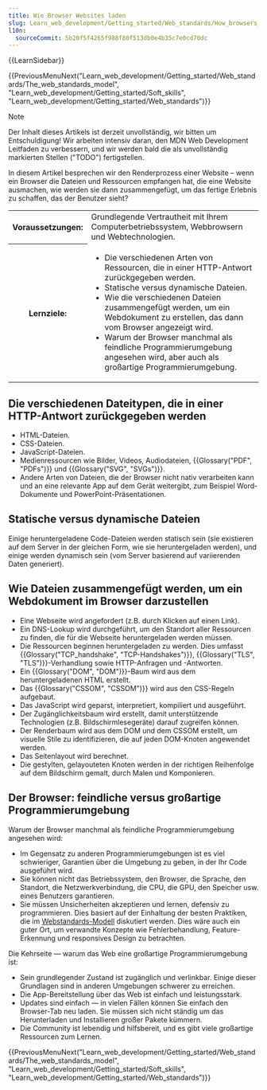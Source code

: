 ```yaml
---
title: Wie Browser Websites laden
slug: Learn_web_development/Getting_started/Web_standards/How_browsers_load_websites
l10n:
  sourceCommit: 5b20f5f4265f988f80f513db0e4b35c7e0cd70dc
---
```


{{LearnSidebar}}

{{PreviousMenuNext("Learn_web_development/Getting_started/Web_standards/The_web_standards_model", "Learn_web_development/Getting_started/Soft_skills", "Learn_web_development/Getting_started/Web_standards")}}

> [!NOTE]
> Der Inhalt dieses Artikels ist derzeit unvollständig, wir bitten um Entschuldigung! Wir arbeiten intensiv daran, den MDN Web Development Leitfaden zu verbessern, und wir werden bald die als unvollständig markierten Stellen ("TODO") fertigstellen.

In diesem Artikel besprechen wir den Renderprozess einer Website – wenn ein Browser die Dateien und Ressourcen empfangen hat, die eine Website ausmachen, wie werden sie dann zusammengefügt, um das fertige Erlebnis zu schaffen, das der Benutzer sieht?

<table>
  <tbody>
    <tr>
      <th scope="row">Voraussetzungen:</th>
      <td>
        Grundlegende Vertrautheit mit Ihrem Computerbetriebssystem, Webbrowsern und Webtechnologien.
      </td>
    </tr>
    <tr>
      <th scope="row">Lernziele:</th>
      <td>
        <ul>
          <li>Die verschiedenen Arten von Ressourcen, die in einer HTTP-Antwort zurückgegeben werden.</li>
          <li>Statische versus dynamische Dateien.</li>
          <li>Wie die verschiedenen Dateien zusammengefügt werden, um ein Webdokument zu erstellen, das dann vom Browser angezeigt wird.</li>
          <li>Warum der Browser manchmal als feindliche Programmierumgebung angesehen wird, aber auch als großartige Programmierumgebung.</li>
        </ul>
      </td>
    </tr>
  </tbody>
</table>

## Die verschiedenen Dateitypen, die in einer HTTP-Antwort zurückgegeben werden

- HTML-Dateien.
- CSS-Dateien.
- JavaScript-Dateien.
- Medienressourcen wie Bilder, Videos, Audiodateien, {{Glossary("PDF", "PDFs")}} und {{Glossary("SVG", "SVGs")}}.
- Andere Arten von Dateien, die der Browser nicht nativ verarbeiten kann und an eine relevante App auf dem Gerät weitergibt, zum Beispiel Word-Dokumente und PowerPoint-Präsentationen.

## Statische versus dynamische Dateien

Einige heruntergeladene Code-Dateien werden statisch sein (sie existieren auf dem Server in der gleichen Form, wie sie heruntergeladen werden), und einige werden dynamisch sein (vom Server basierend auf variierenden Daten generiert).

## Wie Dateien zusammengefügt werden, um ein Webdokument im Browser darzustellen 

- Eine Webseite wird angefordert (z.B. durch Klicken auf einen Link).
- Ein DNS-Lookup wird durchgeführt, um den Standort aller Ressourcen zu finden, die für die Webseite heruntergeladen werden müssen.
- Die Ressourcen beginnen heruntergeladen zu werden. Dies umfasst {{Glossary("TCP_handshake", "TCP-Handshakes")}}, {{Glossary("TLS", "TLS")}}-Verhandlung sowie HTTP-Anfragen und -Antworten.
- Ein {{Glossary("DOM", "DOM")}}-Baum wird aus dem heruntergeladenen HTML erstellt.
- Das {{Glossary("CSSOM", "CSSOM")}} wird aus den CSS-Regeln aufgebaut.
- Das JavaScript wird geparst, interpretiert, kompiliert und ausgeführt.
- Der Zugänglichkeitsbaum wird erstellt, damit unterstützende Technologien (z.B. Bildschirmlesegeräte) darauf zugreifen können.
- Der Renderbaum wird aus dem DOM und dem CSSOM erstellt, um visuelle Stile zu identifizieren, die auf jeden DOM-Knoten angewendet werden.
- Das Seitenlayout wird berechnet.
- Die gestylten, gelayouteten Knoten werden in der richtigen Reihenfolge auf dem Bildschirm gemalt, durch Malen und Komponieren.

## Der Browser: feindliche versus großartige Programmierumgebung

Warum der Browser manchmal als feindliche Programmierumgebung angesehen wird:

- Im Gegensatz zu anderen Programmierumgebungen ist es viel schwieriger, Garantien über die Umgebung zu geben, in der Ihr Code ausgeführt wird.
- Sie können nicht das Betriebssystem, den Browser, die Sprache, den Standort, die Netzwerkverbindung, die CPU, die GPU, den Speicher usw. eines Benutzers garantieren.
- Sie müssen Unsicherheiten akzeptieren und lernen, defensiv zu programmieren. Dies basiert auf der Einhaltung der besten Praktiken, die im [Webstandards-Modell](/de/docs/Learn_web_development/Getting_started/Web_standards/The_web_standards_model) diskutiert werden. Dies wäre auch ein guter Ort, um verwandte Konzepte wie Fehlerbehandlung, Feature-Erkennung und responsives Design zu betrachten.

Die Kehrseite — warum das Web eine großartige Programmierumgebung ist:

- Sein grundlegender Zustand ist zugänglich und verlinkbar. Einige dieser Grundlagen sind in anderen Umgebungen schwerer zu erreichen.
- Die App-Bereitstellung über das Web ist einfach und leistungsstark.
- Updates sind einfach — in vielen Fällen können Sie einfach den Browser-Tab neu laden. Sie müssen sich nicht ständig um das Herunterladen und Installieren großer Pakete kümmern.
- Die Community ist lebendig und hilfsbereit, und es gibt viele großartige Ressourcen zum Lernen.

{{PreviousMenuNext("Learn_web_development/Getting_started/Web_standards/The_web_standards_model", "Learn_web_development/Getting_started/Soft_skills", "Learn_web_development/Getting_started/Web_standards")}}
